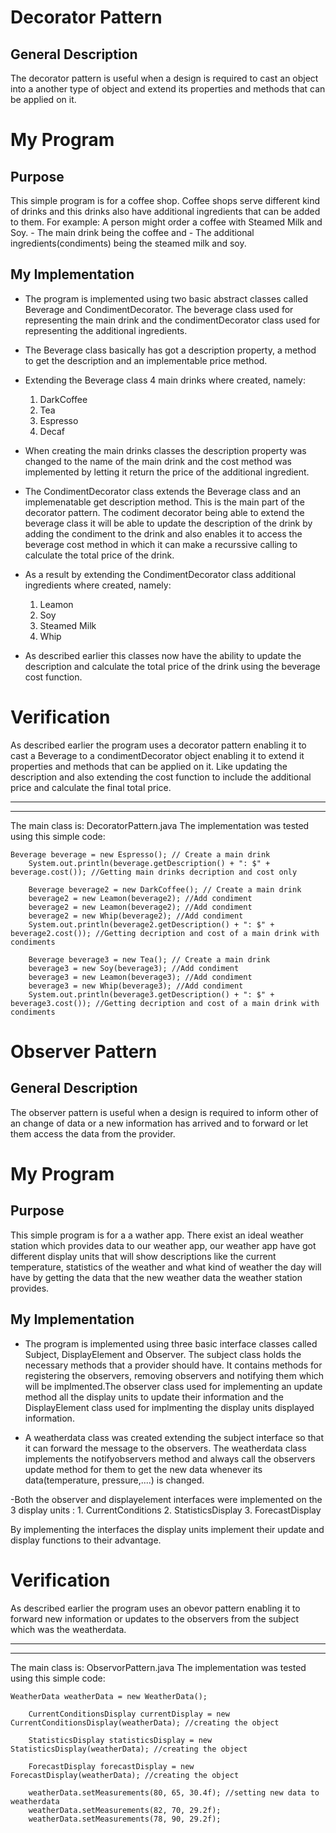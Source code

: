 Decorator Pattern
=================                                             

General Description
-------------------
The decorator pattern is useful when a design is required to cast an object into a another type of object and extend its properties and methods that can be applied on it.

My Program
==========

Purpose
-------
This simple program is for a coffee shop. 
Coffee shops serve different kind of drinks and this drinks also have additional ingredients that can be added to them. 
For example: A person might order a coffee with Steamed Milk and Soy.
	     - The main drink being the coffee and
             - The additional ingredients(condiments) being the steamed milk and soy.


My Implementation
-----------------
- The program is implemented using two basic abstract classes called Beverage and CondimentDecorator. The beverage class used for representing the main drink and the condimentDecorator class used for representing the additional ingredients.

- The Beverage class basically has got a description property, a method to get the description and an implementable price method.

- Extending the Beverage class 4 main drinks where created, namely:
	1.  DarkCoffee
	2.  Tea
	3.  Espresso
	4.  Decaf
- When creating the main drinks classes the description property was changed to the name of the main drink and the cost method was implemented by letting it return the price of the additional ingredient.

- The CondimentDecorator class extends the Beverage class and an implemenatable get description method.
This is the main part of the decorator pattern. The codiment decorator being able to extend the beverage class it will be able to update the description of the drink by adding the condiment to the drink and also enables it to access the beverage cost method in which it can make a recurssive calling to calculate the total price of the drink.

- As a result by extending the CondimentDecorator class additional ingredients where created, namely:
	1. Leamon
	2. Soy
	3. Steamed Milk
	4. Whip
- As described earlier this classes now have the ability to update the description and calculate the total price of the drink using the beverage cost function.

Verification
============
As described earlier the program uses a decorator pattern enabling it to cast a Beverage to a condimentDecorator object enabling it to extend it properties and methods that can be applied on it. Like updating the description and also extending the cost function to include the additional price and calculate the final total price.

-------------------------------------------------------------------------------------------------------------------
-------------------------------------------------------------------------------------------------------------------

The main class is: DecoratorPattern.java
The implementation was tested using this simple code:

	Beverage beverage = new Espresso(); // Create a main drink
        System.out.println(beverage.getDescription() + ": $" + beverage.cost()); //Getting main drinks decription and cost only
        
        Beverage beverage2 = new DarkCoffee(); // Create a main drink
        beverage2 = new Leamon(beverage2); //Add condiment
        beverage2 = new Leamon(beverage2); //Add condiment
        beverage2 = new Whip(beverage2); //Add condiment
        System.out.println(beverage2.getDescription() + ": $" + beverage2.cost()); //Getting decription and cost of a main drink with condiments
        
        Beverage beverage3 = new Tea(); // Create a main drink
        beverage3 = new Soy(beverage3); //Add condiment
        beverage3 = new Leamon(beverage3); //Add condiment
        beverage3 = new Whip(beverage3); //Add condiment
        System.out.println(beverage3.getDescription() + ": $" + beverage3.cost()); //Getting decription and cost of a main drink with condiments


Observer Pattern
================
                                              

General Description
-------------------
The observer pattern is useful when a design is required to inform other of an change of data or a new information has arrived and to forward or let them access the data from the provider.

My Program
==========

Purpose
-------
This simple program is for a a wather app. 
There exist an ideal weather station which provides data to our weather app, our weather app have got different display units that will show descriptions like the current temperature, statistics of the weather and what kind of weather the day will have by getting the data that the new weather data the weather station provides.


My Implementation
-----------------
- The program is implemented using three basic interface classes called Subject, DisplayElement and Observer. The subject class holds the necessary methods that a provider should have. It contains methods for registering the observers, removing observers and notifying them which will be implmented.The observer class used for implementing an update method all the display units to update their information and the DisplayElement class used for implmenting the display units displayed information.

- A weatherdata class was created extending the subject interface so that it can forward the message to the observers.
	The weatherdata class implements the notifyobservers method and always call the observers update method for 	them to get the new data whenever its data(temperature, pressure,....) is changed.

-Both the observer and displayelement interfaces were implemented on the 3 display units :
	1. CurrentConditions 
        2. StatisticsDisplay
	3. ForecastDisplay

By implementing the interfaces the display units implement their update and display functions to their advantage.

Verification
============
As described earlier the program uses an obevor pattern enabling it to forward new information or updates to the observers from the subject which was the weatherdata.

-------------------------------------------------------------------------------------------------------------------
-------------------------------------------------------------------------------------------------------------------

The main class is: ObservorPattern.java
The implementation was tested using this simple code:

	WeatherData weatherData = new WeatherData();
        
        CurrentConditionsDisplay currentDisplay = new CurrentConditionsDisplay(weatherData); //creating the object
        
        StatisticsDisplay statisticsDisplay = new StatisticsDisplay(weatherData); //creating the object
        
        ForecastDisplay forecastDisplay = new ForecastDisplay(weatherData); //creating the object
        
        weatherData.setMeasurements(80, 65, 30.4f); //setting new data to weatherdata
        weatherData.setMeasurements(82, 70, 29.2f);
        weatherData.setMeasurements(78, 90, 29.2f);

